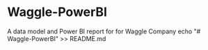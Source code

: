 # Waggle-PowerBI
A data model and Power BI report for for Waggle Company 
echo "# Waggle-PowerBI" >> README.md

